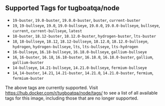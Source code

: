 ## Supported Tags for tugboatqa/node

* `19-buster`, `19.0-buster`, `19.0.0-buster`, `buster`, `current-buster`
* `19`, `19-bullseye`, `19.0`, `19.0-bullseye`, `19.0.0`, `19.0.0-bullseye`, `bullseye`, `current`, `current-bullseye`, `latest`
* `18-buster`, `18.12-buster`, `18.12.0-buster`, `hydrogen-buster`, `lts-buster`
* `18`, `18-bullseye`, `18.12`, `18.12-bullseye`, `18.12.0`, `18.12.0-bullseye`, `hydrogen`, `hydrogen-bullseye`, `lts`, `lts-bullseye`, `lts-hydrogen`
* `16-bullseye`, `16.18-bullseye`, `16.18.0-bullseye`, `gallium-bullseye`
* `16`, `16-buster`, `16.18`, `16.18-buster`, `16.18.0`, `16.18.0-buster`, `gallium`, `gallium-buster`
* `14-bullseye`, `14.21-bullseye`, `14.21.0-bullseye`, `fermium-bullseye`
* `14`, `14-buster`, `14.21`, `14.21-buster`, `14.21.0`, `14.21.0-buster`, `fermium`, `fermium-buster`

The above tags are currently supported. Visit https://hub.docker.com/r/tugboatqa/node/tags/ to see a list of all available tags for this image, including those that are no longer supported.
